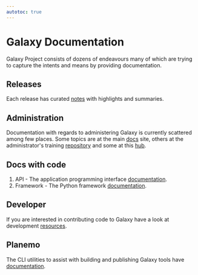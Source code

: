 ```yaml
---
autotoc: true
---
```


# Galaxy Documentation

Galaxy Project consists of dozens of endeavours many of which are trying to capture the intents and means by providing documentation.

## Releases

Each release has curated [notes](https://docs.galaxyproject.org/en/master/releases/index.html) with highlights and summaries.

## Administration

Documentation with regards to administering Galaxy is currently scattered among few places. Some topics are at the main [docs](https://docs.galaxyproject.org/en/master/admin/index.html) site, others at the administrator's training [repository](https://github.com/martenson/dagobah-training/) and some at this [hub](/src/admin/index.md).

## Docs with code

1. API - The application programming interface [documentation](https://docs.galaxyproject.org/en/master/api_doc.html).
1. Framework - The Python framework [documentation](https://docs.galaxyproject.org/en/master/lib/modules.html).

## Developer

If you are interested in contributing code to Galaxy have a look at development [resources](/src/develop/index.md).

## Planemo

The CLI utilities to assist with building and publishing Galaxy tools have [documentation](http://planemo.readthedocs.io/).

